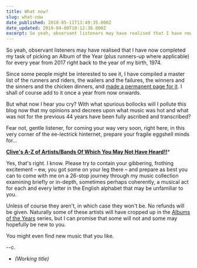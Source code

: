 ```yaml
---
title: What now?
slug: what-now
date_published: 2018-05-11T13:49:35.000Z
date_updated: 2019-04-08T10:12:38.000Z
excerpt: So yeah, observant listeners may have realised that I have now completed my task of picking an Album of the Year (plus runners-up where applicable) for every year from 2017 right back to the year of my birth, 1974.
---
```


So yeah, observant listeners may have realised that I have now completed my task of picking an Album of the Year (plus runners-up where applicable) for every year from 2017 right back to the year of my birth, 1974.

Since some people might be interested to see it, I have compiled a master list of the runners and riders, the wailers and the failures, the winners and the sinners and the chicken dinners, and [made a permanent page for it](__GHOST_URL__/aoty). I shall of course add to it once a year from now onwards.

But what now I hear you cry? With what spurious bollocks will I pollute this blog now that my opinions and decrees upon what music was hot and what was not for the previous 44 years have been fully ascribed and transcribed?

Fear not, gentle listener, for coming your way very soon, right here, in this very corner of the ee-lectrick hinternet, prepare your fragile eggshell minds for...

**[Clive's A-Z of Artists/Bands Of Which You May Not Have Heard!!](__GHOST_URL__/a-z)***

Yes, that's right. I know. Please try to contain your gibbering, frothing excitement – ew, you got some on your leg there – and prepare as best you can to come with me on a 26-stop journey through my music collection examining briefly or in-depth, sometimes perhaps coherently, a musical act for each and every letter in the English alphabet that may be unfamiliar to you.

Unless of course they aren't, in which case they won't be. No refunds will be given. Naturally some of these artists will have cropped up in the [Albums of the Years](__GHOST_URL__/tag/albums-of-the-years/) series, but I can promise that some will not and some may hopefully be new to you.

You might even find new music that you like.

--c.

* *(Working title)*
